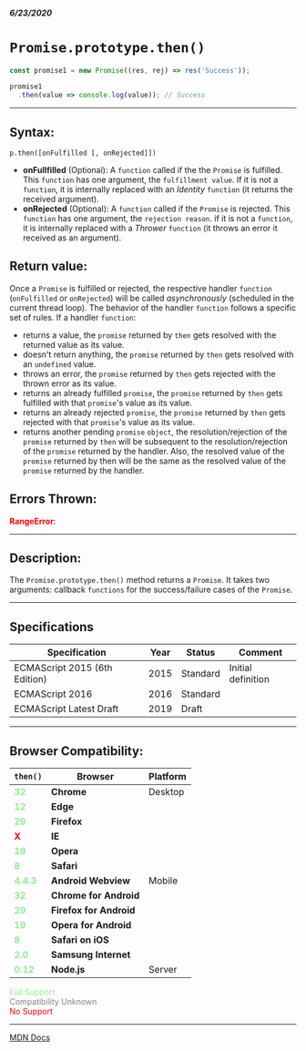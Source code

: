 ##### 6/23/2020
# `Promise.prototype.then()`

```js
const promise1 = new Promise((res, rej) => res('Success'));

promise1
  .then(value => console.log(value)); // Success
```

---

## Syntax:
`p.then([onFulfilled [, onRejected]])`

* **onFullfilled** (Optional): A `function` called if the the `Promise` is fulfilled.  This `function` has one argument, the `fulfillment value`.  If it is not a `function`, it is internally replaced with an _Identity_ `function` (it returns the received argument).
* **onRejected** (Optional): A `function` called if the `Promise` is rejected.  This `function` has one argument, the `rejection reason`.  if it is not a `function`, it is internally replaced with a _Thrower_ `function` (it throws an error it received as an argument).

## Return value:
Once a `Promise` is fulfilled or rejected, the respective handler `function` (`onFulfilled` or `onRejected`) will be called _asynchronously_ (scheduled in the current thread loop). The behavior of the handler `function` follows a specific set of rules. If a handler `function`:
  * returns a value, the `promise` returned by `then` gets resolved with the returned value as its value.
  * doesn't return anything, the `promise` returned by `then` gets resolved with an `undefined` value.
  * throws an error, the `promise` returned by `then` gets rejected with the thrown error as its value.
  * returns an already fulfilled `promise`, the `promise` returned by `then` gets fulfilled with that `promise`'s value as its value.
  * returns an already rejected `promise`, the `promise` returned by `then` gets rejected with that `promise`'s value as its value.
  * returns another pending `promise` `object`, the resolution/rejection of the `promise` returned by `then` will be subsequent to the resolution/rejection of the `promise` returned by the handler. Also, the resolved value of the `promise` returned by then will be the same as the resolved value of the `promise` returned by the handler.

## Errors Thrown:
<span style="color: red">**RangeError**</span>: 

---

## Description:
The `Promise.prototype.then()` method returns a `Promise`.  It takes two arguments: callback `functions` for the success/failure cases of the `Promise`.

---

## Specifications
| Specification | Year | Status | Comment |
|---|---|---|---|
| ECMAScript 2015 (6th Edition) | 2015 | Standard | Initial definition |
| ECMAScript 2016 | 2016 | Standard |  |
| ECMAScript Latest Draft | 2019 | Draft |  |

---

## Browser Compatibility:
| `then()` | Browser | Platform |
|---|---|---|
| <span style="color: lightgreen">**32**</span> | **Chrome** | Desktop | 
| <span style="color: lightgreen">**12**</span> | **Edge** || 
| <span style="color: lightgreen">**29**</span> | **Firefox** || 
| <span style="color: red">**X**</span> | **IE** || 
| <span style="color: lightgreen">**19**</span> | **Opera** || 
| <span style="color: lightgreen">**8**</span> | **Safari** || 
| <span style="color: lightgreen">**4.4.3**</span> | **Android Webview** | Mobile | 
| <span style="color: lightgreen">**32**</span> | **Chrome for Android** || 
| <span style="color: lightgreen">**29**</span> | **Firefox for Android** || 
| <span style="color: lightgreen">**19**</span> | **Opera for Android** || 
| <span style="color: lightgreen">**8**</span> | **Safari on iOS** || 
| <span style="color: lightgreen">**2.0**</span> | **Samsung Internet** || 
| <span style="color: lightgreen">**0.12**</span> | **Node.js** | Server | 

<span style="color: lightgreen">Full Support</span>  
<span style="color: grey">Compatibility Unknown</span>  
<span style="color: red">No Support</span>

---

[MDN Docs](https://developer.mozilla.org/en-US/docs/Web/JavaScript/Reference/Global_Objects/Promise/then)